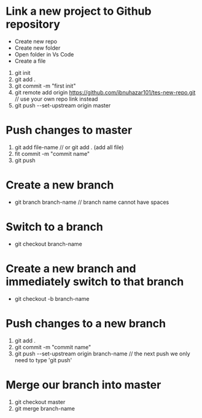 # Link a new project to Github repository

- Create new repo
- Create new folder
- Open folder in Vs Code
- Create a file

1. git init
2. git add .
3. git commit -m "first init"
4. git remote add origin https://github.com/ibnuhazar101/tes-new-repo.git // use your own repo link instead
5. git push --set-upstream origin master

# Push changes to master

1. git add file-name // or git add . (add all file)
2. fit commit -m "commit name"
3. git push

# Create a new branch

- git branch branch-name // branch name cannot have spaces

# Switch to a branch

- git checkout branch-name

# Create a new branch and immediately switch to that branch

- git checkout -b branch-name

# Push changes to a new branch

1. git add .
2. git commit -m "commit name"
3. git push --set-upstream origin branch-name // the next push we only need to type 'git push'

# Merge our branch into master

1. git checkout master
2. git merge branch-name
